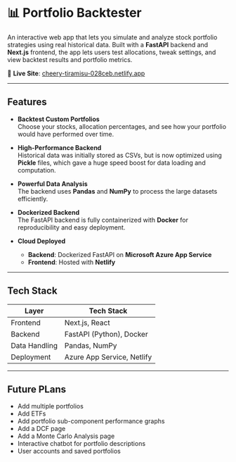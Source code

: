 # 📊 Portfolio Backtester

An interactive web app that lets you simulate and analyze stock portfolio strategies using real historical data. Built with a **FastAPI** backend and **Next.js** frontend, the app lets users test allocations, tweak settings, and view backtest results and portfolio metrics.

🔗 **Live Site**: [cheery-tiramisu-028ceb.netlify.app](https://cheery-tiramisu-028ceb.netlify.app)

---

## Features

- **Backtest Custom Portfolios**  
  Choose your stocks, allocation percentages, and see how your portfolio would have performed over time.

- **High-Performance Backend**  
  Historical data was initially stored as CSVs, but is now optimized using **Pickle** files, which gave a huge speed boost for data loading and computation.

- **Powerful Data Analysis**  
  The backend uses **Pandas** and **NumPy** to process the large datasets efficiently.

- **Dockerized Backend**  
  The FastAPI backend is fully containerized with **Docker** for reproducibility and easy deployment.

- **Cloud Deployed**  
  - **Backend**: Dockerized FastAPI on **Microsoft Azure App Service**  
  - **Frontend**: Hosted with **Netlify**

---

## Tech Stack

| Layer        | Tech Stack                        |
|--------------|-----------------------------------|
| Frontend     | Next.js, React                    |
| Backend      | FastAPI (Python), Docker          |
| Data Handling| Pandas, NumPy                     |
| Deployment   | Azure App Service, Netlify        |

---

## Future PLans

- Add multiple portfolios
- Add ETFs
- Add portfolio sub-component performance graphs
- Add a DCF page
- Add a Monte Carlo Analysis page
- Interactive chatbot for portfolio descriptions
- User accounts and saved portfolios


